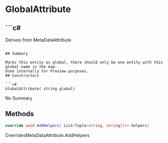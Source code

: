 # GlobalAttribute

## ```c#
Derives from MetaDataAttribute
```

## Summary

Marks this entity as global, there should only be one entity with this global name in the map.
Used internally for Preview purposes.
## Constructors

```c#
GlobalAttribute( string global) 
```
No Summary
## Methods

```c#
override void AddHelpers( List<Tuple<string, string[]>> helpers) 
```
OverridesMetaDataAttribute.AddHelpers

